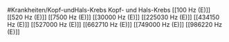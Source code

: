 #Krankheiten/Kopf-undHals-Krebs
Kopf- und Hals-Krebs
[[100 Hz (E)]]
[[520 Hz (E)]]
[[7500 Hz (E)]]
[[30000 Hz (E)]]
[[225030 Hz (E)]]
[[434150 Hz (E)]]
[[527000 Hz (E)]]
[[662710 Hz (E)]]
[[749000 Hz (E)]]
[[986220 Hz (E)]]
